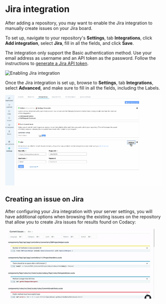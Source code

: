 # Jira integration

After adding a repository, you may want to enable the Jira integration to manually create issues on your Jira board. 

To set up, navigate to your repository's **Settings**, tab **Integrations**, click **Add integration**, select **Jira**, fill in all the fields, and click **Save**.

The integration only support the Basic authentication method. Use your email address as username and an API token as the password. Follow the instructions to [generate a Jira API token](https://confluence.atlassian.com/x/Vo71Nw).

![Enabling Jira integration](../../images/Sep-04-2019_10-40-19.gif)

Once the Jira integration is set up, browse to **Settings**, tab **Integrations**, select **Advanced**, and make sure to fill in all the fields, including the Labels.

![](../../images/test3.gif)

## Creating an issue on Jira

After configuring your Jira integration with your server settings, you will have additional options when browsing the existing issues on the repository that allow you to create Jira issues for results found on Codacy:

![Jira integration](../../images/Jira_issue.gif)
